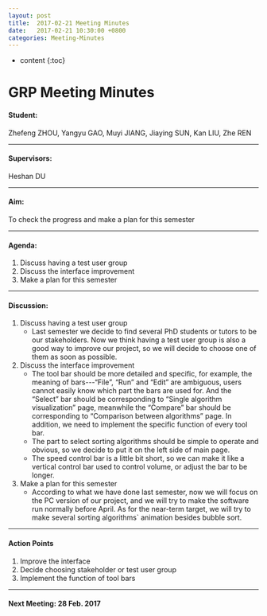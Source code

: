 ```yaml
---
layout: post
title:  2017-02-21 Meeting Minutes
date:   2017-02-21 10:30:00 +0800
categories: Meeting-Minutes
---
```


* content
{:toc}


# GRP Meeting Minutes


#### Student: 

Zhefeng ZHOU, Yangyu GAO, Muyi JIANG, Jiaying SUN, Kan LIU, Zhe REN

---

#### Supervisors: 

Heshan DU

---

#### Aim: 

To check the progress and make a plan for this semester

---

#### Agenda: 

1.	Discuss having a test user group
2.	Discuss the interface improvement
3.	Make a plan for this semester

---

#### Discussion:

1. Discuss having a test user group
	* Last semester we decide to find several PhD students or tutors to be our stakeholders. Now we think having a test user group is also a good way to improve our project, so we will decide to choose one of them as soon as possible.
2. Discuss the interface improvement
	* The tool bar should be more detailed and specific, for example, the meaning of bars---“File”, “Run” and “Edit” are ambiguous, users cannot easily know which part the bars are used for. And the “Select” bar should be corresponding to “Single algorithm visualization” page, meanwhile the “Compare” bar should be corresponding to “Comparison between algorithms” page. In addition, we need to implement the specific function of every tool bar.
	* The part to select sorting algorithms should be simple to operate and obvious, so we decide to put it on the left side of main page.
	* The speed control bar is a little bit short, so we can make it like a vertical control bar used to control volume, or adjust the bar to be longer.
3.  Make a plan for this semester
	* According to what we have done last semester, now we will focus on the PC version of our project, and we will try to make the software run normally before April. As for the near-term target, we will try to make several sorting algorithms` animation besides bubble sort.
	
---

#### Action Points

1.	Improve the interface
2.	Decide choosing stakeholder or test user group
3.	Implement the function of tool bars
	
---
	 
#### Next Meeting: 28 Feb. 2017   

